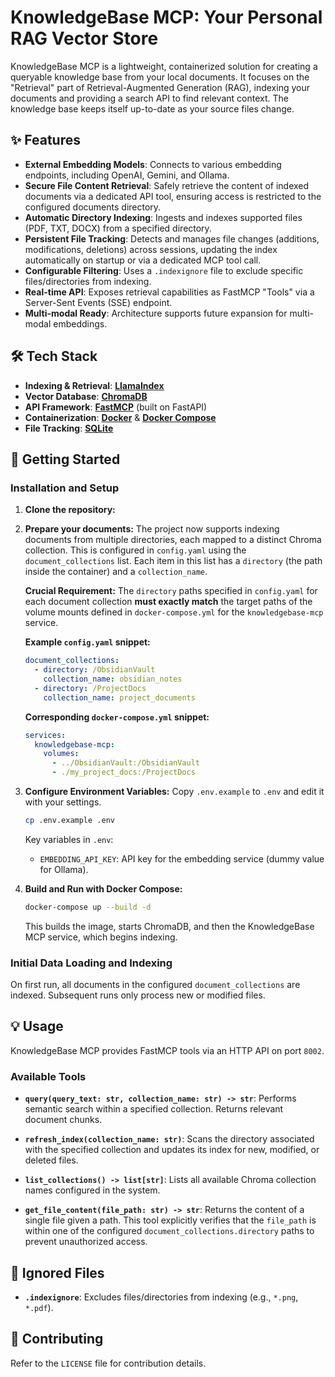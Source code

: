 # KnowledgeBase MCP: Your Personal RAG Vector Store

KnowledgeBase MCP is a lightweight, containerized solution for creating a queryable knowledge base from your local documents. It focuses on the "Retrieval" part of Retrieval-Augmented Generation (RAG), indexing your documents and providing a search API to find relevant context. The knowledge base keeps itself up-to-date as your source files change.

## ✨ Features

* **External Embedding Models**: Connects to various embedding endpoints, including OpenAI, Gemini, and Ollama.
* **Secure File Content Retrieval**: Safely retrieve the content of indexed documents via a dedicated API tool, ensuring access is restricted to the configured documents directory.
* **Automatic Directory Indexing**: Ingests and indexes supported files (PDF, TXT, DOCX) from a specified directory.
* **Persistent File Tracking**: Detects and manages file changes (additions, modifications, deletions) across sessions, updating the index automatically on startup or via a dedicated MCP tool call.
* **Configurable Filtering**: Uses a `.indexignore` file to exclude specific files/directories from indexing.
* **Real-time API**: Exposes retrieval capabilities as FastMCP "Tools" via a Server-Sent Events (SSE) endpoint.
* **Multi-modal Ready**: Architecture supports future expansion for multi-modal embeddings.

## 🛠️ Tech Stack

* **Indexing & Retrieval**: [**LlamaIndex**](https://www.llamaindex.ai/)
* **Vector Database**: [**ChromaDB**](https://www.trychroma.com/)
* **API Framework**: [**FastMCP**](https://github.com/cognitive-metamodel/fastmcp) (built on FastAPI)
* **Containerization**: [**Docker**](https://www.docker.com/) & [**Docker Compose**](https://docs.docker.com/compose/)
* **File Tracking**: [**SQLite**](https://www.sqlite.org/index.html)

## 🚀 Getting Started

### Installation and Setup

1. **Clone the repository:**
2. **Prepare your documents:**
    The project now supports indexing documents from multiple directories, each mapped to a distinct Chroma collection. This is configured in `config.yaml` using the `document_collections` list. Each item in this list has a `directory` (the path inside the container) and a `collection_name`.

    **Crucial Requirement:** The `directory` paths specified in `config.yaml` for each document collection **must exactly match** the target paths of the volume mounts defined in `docker-compose.yml` for the `knowledgebase-mcp` service.

    **Example `config.yaml` snippet:**

    ```yaml
    document_collections:
      - directory: /ObsidianVault
        collection_name: obsidian_notes
      - directory: /ProjectDocs
        collection_name: project_documents
    ```

    **Corresponding `docker-compose.yml` snippet:**

    ```yaml
    services:
      knowledgebase-mcp:
        volumes:
          - ../ObsidianVault:/ObsidianVault
          - ./my_project_docs:/ProjectDocs
    ```

3. **Configure Environment Variables:**
    Copy `.env.example` to `.env` and edit it with your settings.

    ```bash
    cp .env.example .env
    ```

    Key variables in `.env`:
    * `EMBEDDING_API_KEY`: API key for the embedding service (dummy value for Ollama).

4. **Build and Run with Docker Compose:**

    ```bash
    docker-compose up --build -d
    ```

    This builds the image, starts ChromaDB, and then the KnowledgeBase MCP service, which begins indexing.

### Initial Data Loading and Indexing

On first run, all documents in the configured `document_collections` are indexed. Subsequent runs only process new or modified files.

## 💡 Usage

KnowledgeBase MCP provides FastMCP tools via an HTTP API on port `8002`.

### Available Tools

* **`query(query_text: str, collection_name: str) -> str`**:
    Performs semantic search within a specified collection. Returns relevant document chunks.

* **`refresh_index(collection_name: str)`**:
    Scans the directory associated with the specified collection and updates its index for new, modified, or deleted files.
* **`list_collections() -> list[str]`**:
    Lists all available Chroma collection names configured in the system.

* **`get_file_content(file_path: str) -> str`**:
    Returns the content of a single file given a path. This tool explicitly verifies that the `file_path` is within one of the configured `document_collections.directory` paths to prevent unauthorized access.

## 📂 Ignored Files

* **`.indexignore`**: Excludes files/directories from indexing (e.g., `*.png`, `*.pdf`).

## 🤝 Contributing

Refer to the `LICENSE` file for contribution details.

